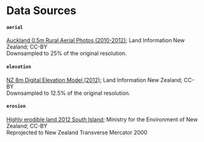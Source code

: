Data Sources
============

#### `aerial`

[Auckland 0.5m Rural Aerial Photos (2010-2012)](https://data.linz.govt.nz/layer/51769-auckland-05m-rural-aerial-photos-2010-2012/); Land Information New Zealand; CC-BY\
Downsampled to 25% of the original resolution.

#### `elevation`

[NZ 8m Digital Elevation Model (2012)](https://data.linz.govt.nz/layer/51768-nz-8m-digital-elevation-model-2012/); Land Information New Zealand; CC-BY\
Downsampled to 12.5% of the original resolution.

#### `erosion`

[Highly erodible land 2012 South Island](https://data.mfe.govt.nz/layer/99896-highly-erodible-land-2012-south-island/); Ministry for the Environment of New Zealand; CC-BY\
Reprojected to New Zealand Transverse Mercator 2000
